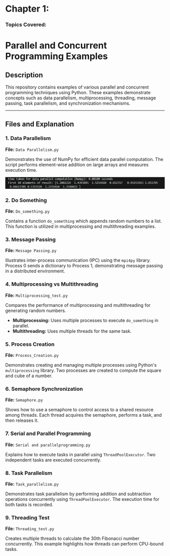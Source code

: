 # Chapter 1:
### Topics Covered:
# Parallel and Concurrent Programming Examples

## Description
This repository contains examples of various parallel and concurrent programming techniques using Python. These examples demonstrate concepts such as data parallelism, multiprocessing, threading, message passing, task parallelism, and synchronization mechanisms.

---

## Files and Explanation

### 1. **Data Parallelism**
**File:** `Data Parallelism.py`

Demonstrates the use of NumPy for efficient data parallel computation. The script performs element-wise addition on large arrays and measures execution time.

![Data_Parallelism_Output](image-1.png)
### 2. **Do Something**
**File:** `Do_something.py`

Contains a function `do_something` which appends random numbers to a list. This function is utilized in multiprocessing and multithreading examples.

### 3. **Message Passing**
**File:** `Message Passing.py`

Illustrates inter-process communication (IPC) using the `mpi4py` library. Process 0 sends a dictionary to Process 1, demonstrating message passing in a distributed environment.

### 4. **Multiprocessing vs Multithreading**
**File:** `Multiprocessing_test.py`

Compares the performance of multiprocessing and multithreading for generating random numbers. 
- **Multiprocessing:** Uses multiple processes to execute `do_something` in parallel.
- **Multithreading:** Uses multiple threads for the same task.

### 5. **Process Creation**
**File:** `Process_Creation.py`

Demonstrates creating and managing multiple processes using Python's `multiprocessing` library. Two processes are created to compute the square and cube of a number.

### 6. **Semaphore Synchronization**
**File:** `Semaphore.py`

Shows how to use a semaphore to control access to a shared resource among threads. Each thread acquires the semaphore, performs a task, and then releases it.

### 7. **Serial and Parallel Programming**
**File:** `Serial and parallelprogramming.py`

Explains how to execute tasks in parallel using `ThreadPoolExecutor`. Two independent tasks are executed concurrently.

### 8. **Task Parallelism**
**File:** `Task_parallelism.py`

Demonstrates task parallelism by performing addition and subtraction operations concurrently using `ThreadPoolExecutor`. The execution time for both tasks is recorded.

### 9. **Threading Test**
**File:** `Threading_test.py`

Creates multiple threads to calculate the 30th Fibonacci number concurrently. This example highlights how threads can perform CPU-bound tasks.

